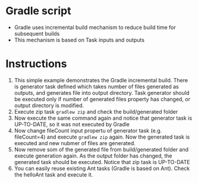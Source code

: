 # Gradle script

* Gradle uses incremental build mechanism to reduce build time for subsequent builds
* This mechanism is based on Task inputs and outputs 

# Instructions

1. This simple example demonstrates the Gradle incremental build. 
   There is generator task defined which takes number of files generated as outputs, and generates file into output directory.
   Task generator should be executed only if number of generated files property has changed, or output directory is modified.
2. Execute zip task ```gradlew zip``` and check the build/generated folder
3. Now execute the same command again and notice that generator task is UP-TO-DATE, so it was not executed by Gradle
4. Now change fileCount input propertu of generator task (e.g. fileCount=4) and execute ```gradlew zip``` again. 
   Now the generated task is executed and new nubmer of files are generated.
5. Now remove som of the generated file from build/generated folder and execute generation again. 
   As the output folder has changed, the generated task should be executed.
   Notice that zip task is UP-TO-DATE
6. You can easily reuse existing Ant tasks (Gradle is based on Ant). Check the helloAnt task and execute it.  
  




